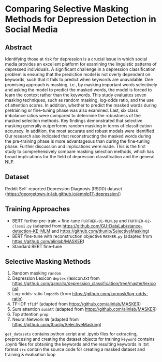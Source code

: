 # Comparing Selective Masking Methods for Depression Detection in Social Media

## Abstract
Identifying those at risk for depression is a crucial issue in which social media provides an excellent platform for examining the linguistic patterns of depressed individuals. A significant challenge in a depression classification problem is ensuring that the prediction model is not overly dependent on keywords, such that it fails to predict when keywords are unavailable. One promising approach is masking, i.e., by masking important words selectively and asking the model to predict the masked words, the model is forced to learn the context rather than the keywords. This study evaluates seven masking techniques, such as random masking, log-odds ratio, and the use of attention scores. In addition, whether to predict the masked words during pretraining or fine-tuning phase was also examined. Last, six class imbalance ratios were compared to determine the robustness of the masked selection methods. Key findings demonstrated that selective masking generally outperforms random masking in terms of classification accuracy.  In addition, the most accurate and robust models were identified. Our research also indicated that reconstructing the masked words during the pre-training phase is more advantageous than during the fine-tuning phase. Further discussion and implications were made.  This is the first study to comprehensively compare masking selection methods, which has broad implications for the field of depression classification and the general NLP.

## Dataset
Reddit Self-reported Depression Diagnosis (RSDD) dataset (https://georgetown-ir-lab.github.io/emnlp17-depression/)

## Training Approaches
- BERT further pre-train + fine-tune <code>FURTHER-01-MLM.py</code> and <code>FURTHER-02-classi.py</code> (adapted from https://github.com/GU-DataLab/stance-detection-KE-MLM and https://github.com/thunlp/SelectiveMasking)
- BERT fine-tune with reconstruction objective <code>MASKER.py</code> (adapted from https://github.com/alinlab/MASKER)
- Standard BERT fine-tune

## Selective Masking Methods
1. Random masking <code>random</code>
2. Depression Lexicon <code>deplex</code> (lexicon.txt from https://github.com/gamallo/depression_classification/tree/master/lexicons)
3. Log-odds-ratio <code>logodds</code> (from https://github.com/kornosk/log-odds-ratio)
4. TF-IDF <code>tfidf</code> (adapted from https://github.com/alinlab/MASKER)
5. Sum attention <code>sumatt</code> (adapted from https://github.com/alinlab/MASKER)
6. Top attention <code>prop</code>
7. Neural Network <code>NN</code> (adapted from https://github.com/thunlp/SelectiveMasking)

<code>get_datasets</code> contains python script and .ipynb files for extracting, preprocesing and creating the dataset objects for training
<code>keyword</code> contains .ipynb files for obtaining the keywords and the resulting keywords in .txt format
<code>src</code> contain the source code for creating a masked dataset and training & evaluation loop





